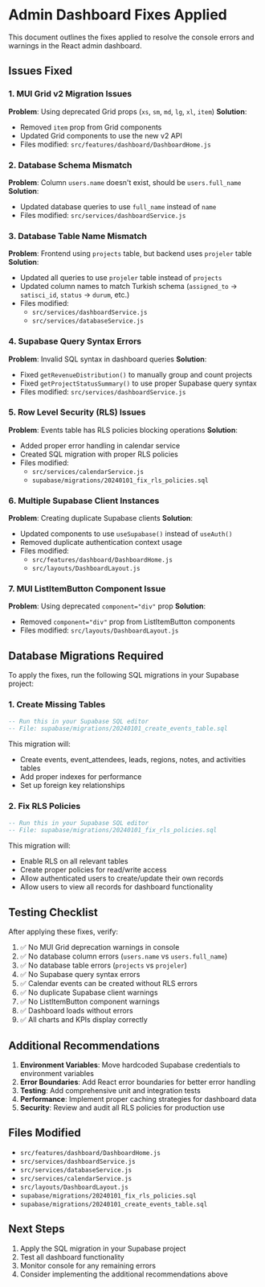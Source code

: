# Admin Dashboard Fixes Applied

This document outlines the fixes applied to resolve the console errors and warnings in the React admin dashboard.

## Issues Fixed

### 1. MUI Grid v2 Migration Issues
**Problem**: Using deprecated Grid props (`xs`, `sm`, `md`, `lg`, `xl`, `item`)
**Solution**: 
- Removed `item` prop from Grid components
- Updated Grid components to use the new v2 API
- Files modified: `src/features/dashboard/DashboardHome.js`

### 2. Database Schema Mismatch
**Problem**: Column `users.name` doesn't exist, should be `users.full_name`
**Solution**:
- Updated database queries to use `full_name` instead of `name`
- Files modified: `src/services/dashboardService.js`

### 3. Database Table Name Mismatch
**Problem**: Frontend using `projects` table, but backend uses `projeler` table
**Solution**:
- Updated all queries to use `projeler` table instead of `projects`
- Updated column names to match Turkish schema (`assigned_to` → `satisci_id`, `status` → `durum`, etc.)
- Files modified: 
  - `src/services/dashboardService.js`
  - `src/services/databaseService.js`

### 4. Supabase Query Syntax Errors
**Problem**: Invalid SQL syntax in dashboard queries
**Solution**:
- Fixed `getRevenueDistribution()` to manually group and count projects
- Fixed `getProjectStatusSummary()` to use proper Supabase query syntax
- Files modified: `src/services/dashboardService.js`

### 5. Row Level Security (RLS) Issues
**Problem**: Events table has RLS policies blocking operations
**Solution**:
- Added proper error handling in calendar service
- Created SQL migration with proper RLS policies
- Files modified: 
  - `src/services/calendarService.js`
  - `supabase/migrations/20240101_fix_rls_policies.sql`

### 6. Multiple Supabase Client Instances
**Problem**: Creating duplicate Supabase clients
**Solution**:
- Updated components to use `useSupabase()` instead of `useAuth()`
- Removed duplicate authentication context usage
- Files modified:
  - `src/features/dashboard/DashboardHome.js`
  - `src/layouts/DashboardLayout.js`

### 7. MUI ListItemButton Component Issue
**Problem**: Using deprecated `component="div"` prop
**Solution**:
- Removed `component="div"` prop from ListItemButton components
- Files modified: `src/layouts/DashboardLayout.js`

## Database Migrations Required

To apply the fixes, run the following SQL migrations in your Supabase project:

### 1. Create Missing Tables
```sql
-- Run this in your Supabase SQL editor
-- File: supabase/migrations/20240101_create_events_table.sql
```

This migration will:
- Create events, event_attendees, leads, regions, notes, and activities tables
- Add proper indexes for performance
- Set up foreign key relationships

### 2. Fix RLS Policies
```sql
-- Run this in your Supabase SQL editor
-- File: supabase/migrations/20240101_fix_rls_policies.sql
```

This migration will:
- Enable RLS on all relevant tables
- Create proper policies for read/write access
- Allow authenticated users to create/update their own records
- Allow users to view all records for dashboard functionality

## Testing Checklist

After applying these fixes, verify:

1. ✅ No MUI Grid deprecation warnings in console
2. ✅ No database column errors (`users.name` vs `users.full_name`)
3. ✅ No database table errors (`projects` vs `projeler`)
4. ✅ No Supabase query syntax errors
5. ✅ Calendar events can be created without RLS errors
6. ✅ No duplicate Supabase client warnings
7. ✅ No ListItemButton component warnings
8. ✅ Dashboard loads without errors
9. ✅ All charts and KPIs display correctly

## Additional Recommendations

1. **Environment Variables**: Move hardcoded Supabase credentials to environment variables
2. **Error Boundaries**: Add React error boundaries for better error handling
3. **Testing**: Add comprehensive unit and integration tests
4. **Performance**: Implement proper caching strategies for dashboard data
5. **Security**: Review and audit all RLS policies for production use

## Files Modified

- `src/features/dashboard/DashboardHome.js`
- `src/services/dashboardService.js`
- `src/services/databaseService.js`
- `src/services/calendarService.js`
- `src/layouts/DashboardLayout.js`
- `supabase/migrations/20240101_fix_rls_policies.sql`
- `supabase/migrations/20240101_create_events_table.sql`

## Next Steps

1. Apply the SQL migration in your Supabase project
2. Test all dashboard functionality
3. Monitor console for any remaining errors
4. Consider implementing the additional recommendations above 